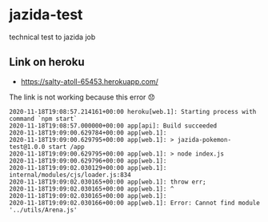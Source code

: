 # jazida-test
technical test to jazida job

## Link on heroku
* https://salty-atoll-65453.herokuapp.com/

The link is not working because this error 😞

````
2020-11-18T19:08:57.214161+00:00 heroku[web.1]: Starting process with command `npm start`
2020-11-18T19:08:57.000000+00:00 app[api]: Build succeeded
2020-11-18T19:09:00.629784+00:00 app[web.1]:
2020-11-18T19:09:00.629795+00:00 app[web.1]: > jazida-pokemon-test@1.0.0 start /app
2020-11-18T19:09:00.629795+00:00 app[web.1]: > node index.js
2020-11-18T19:09:00.629796+00:00 app[web.1]:
2020-11-18T19:09:02.030129+00:00 app[web.1]: internal/modules/cjs/loader.js:834
2020-11-18T19:09:02.030165+00:00 app[web.1]: throw err;
2020-11-18T19:09:02.030165+00:00 app[web.1]: ^
2020-11-18T19:09:02.030165+00:00 app[web.1]:
2020-11-18T19:09:02.030166+00:00 app[web.1]: Error: Cannot find module '../utils/Arena.js'
